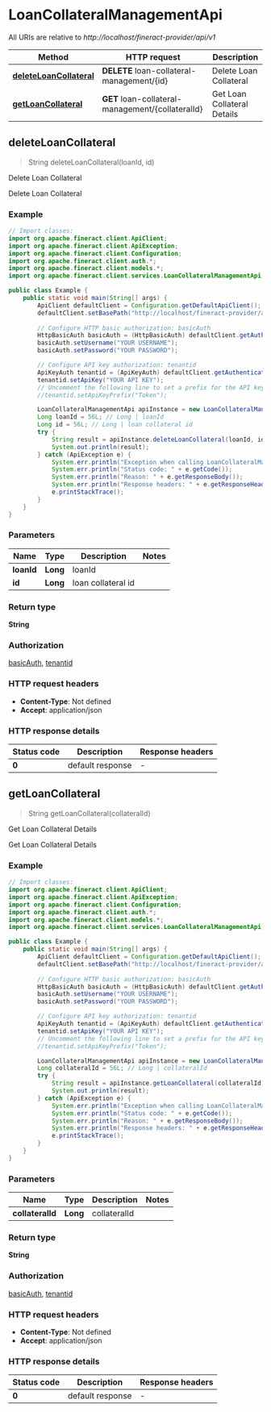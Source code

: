 # LoanCollateralManagementApi

All URIs are relative to *http://localhost/fineract-provider/api/v1*

| Method | HTTP request | Description |
|------------- | ------------- | -------------|
| [**deleteLoanCollateral**](LoanCollateralManagementApi.md#deleteLoanCollateral) | **DELETE** loan-collateral-management/{id} | Delete Loan Collateral |
| [**getLoanCollateral**](LoanCollateralManagementApi.md#getLoanCollateral) | **GET** loan-collateral-management/{collateralId} | Get Loan Collateral Details |



## deleteLoanCollateral

> String deleteLoanCollateral(loanId, id)

Delete Loan Collateral

Delete Loan Collateral

### Example

```java
// Import classes:
import org.apache.fineract.client.ApiClient;
import org.apache.fineract.client.ApiException;
import org.apache.fineract.client.Configuration;
import org.apache.fineract.client.auth.*;
import org.apache.fineract.client.models.*;
import org.apache.fineract.client.services.LoanCollateralManagementApi;

public class Example {
    public static void main(String[] args) {
        ApiClient defaultClient = Configuration.getDefaultApiClient();
        defaultClient.setBasePath("http://localhost/fineract-provider/api/v1");
        
        // Configure HTTP basic authorization: basicAuth
        HttpBasicAuth basicAuth = (HttpBasicAuth) defaultClient.getAuthentication("basicAuth");
        basicAuth.setUsername("YOUR USERNAME");
        basicAuth.setPassword("YOUR PASSWORD");

        // Configure API key authorization: tenantid
        ApiKeyAuth tenantid = (ApiKeyAuth) defaultClient.getAuthentication("tenantid");
        tenantid.setApiKey("YOUR API KEY");
        // Uncomment the following line to set a prefix for the API key, e.g. "Token" (defaults to null)
        //tenantid.setApiKeyPrefix("Token");

        LoanCollateralManagementApi apiInstance = new LoanCollateralManagementApi(defaultClient);
        Long loanId = 56L; // Long | loanId
        Long id = 56L; // Long | loan collateral id
        try {
            String result = apiInstance.deleteLoanCollateral(loanId, id);
            System.out.println(result);
        } catch (ApiException e) {
            System.err.println("Exception when calling LoanCollateralManagementApi#deleteLoanCollateral");
            System.err.println("Status code: " + e.getCode());
            System.err.println("Reason: " + e.getResponseBody());
            System.err.println("Response headers: " + e.getResponseHeaders());
            e.printStackTrace();
        }
    }
}
```

### Parameters


| Name | Type | Description  | Notes |
|------------- | ------------- | ------------- | -------------|
| **loanId** | **Long**| loanId | |
| **id** | **Long**| loan collateral id | |

### Return type

**String**

### Authorization

[basicAuth](../README.md#basicAuth), [tenantid](../README.md#tenantid)

### HTTP request headers

- **Content-Type**: Not defined
- **Accept**: application/json


### HTTP response details
| Status code | Description | Response headers |
|-------------|-------------|------------------|
| **0** | default response |  -  |


## getLoanCollateral

> String getLoanCollateral(collateralId)

Get Loan Collateral Details

Get Loan Collateral Details

### Example

```java
// Import classes:
import org.apache.fineract.client.ApiClient;
import org.apache.fineract.client.ApiException;
import org.apache.fineract.client.Configuration;
import org.apache.fineract.client.auth.*;
import org.apache.fineract.client.models.*;
import org.apache.fineract.client.services.LoanCollateralManagementApi;

public class Example {
    public static void main(String[] args) {
        ApiClient defaultClient = Configuration.getDefaultApiClient();
        defaultClient.setBasePath("http://localhost/fineract-provider/api/v1");
        
        // Configure HTTP basic authorization: basicAuth
        HttpBasicAuth basicAuth = (HttpBasicAuth) defaultClient.getAuthentication("basicAuth");
        basicAuth.setUsername("YOUR USERNAME");
        basicAuth.setPassword("YOUR PASSWORD");

        // Configure API key authorization: tenantid
        ApiKeyAuth tenantid = (ApiKeyAuth) defaultClient.getAuthentication("tenantid");
        tenantid.setApiKey("YOUR API KEY");
        // Uncomment the following line to set a prefix for the API key, e.g. "Token" (defaults to null)
        //tenantid.setApiKeyPrefix("Token");

        LoanCollateralManagementApi apiInstance = new LoanCollateralManagementApi(defaultClient);
        Long collateralId = 56L; // Long | collateralId
        try {
            String result = apiInstance.getLoanCollateral(collateralId);
            System.out.println(result);
        } catch (ApiException e) {
            System.err.println("Exception when calling LoanCollateralManagementApi#getLoanCollateral");
            System.err.println("Status code: " + e.getCode());
            System.err.println("Reason: " + e.getResponseBody());
            System.err.println("Response headers: " + e.getResponseHeaders());
            e.printStackTrace();
        }
    }
}
```

### Parameters


| Name | Type | Description  | Notes |
|------------- | ------------- | ------------- | -------------|
| **collateralId** | **Long**| collateralId | |

### Return type

**String**

### Authorization

[basicAuth](../README.md#basicAuth), [tenantid](../README.md#tenantid)

### HTTP request headers

- **Content-Type**: Not defined
- **Accept**: application/json


### HTTP response details
| Status code | Description | Response headers |
|-------------|-------------|------------------|
| **0** | default response |  -  |

